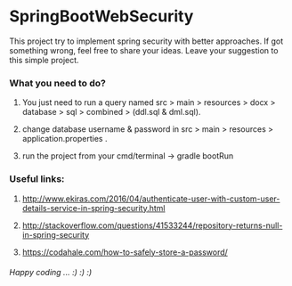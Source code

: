 # SpringBootWebSecurity

This project try to implement spring security with better approaches. If got something wrong, feel free to share your ideas. Leave your suggestion to this simple project.


### What you need to do?

1. You just need to run a query named src > main > resources > docx > database > sql > combined > (ddl.sql & dml.sql).

2. change database username & password in src > main > resources > application.properties .

3. run the project from your cmd/terminal -> gradle bootRun



### Useful links:

1. http://www.ekiras.com/2016/04/authenticate-user-with-custom-user-details-service-in-spring-security.html

2. http://stackoverflow.com/questions/41533244/repository-returns-null-in-spring-security

3. https://codahale.com/how-to-safely-store-a-password/



###### Happy coding ... :) :) :) 
